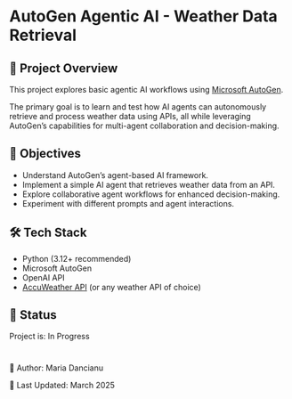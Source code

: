 # AutoGen Agentic AI - Weather Data Retrieval


## 📌 Project Overview

This project explores basic agentic AI workflows using [Microsoft AutoGen](https://github.com/microsoft/autogen).

The primary goal is to learn and test how AI agents can autonomously retrieve and process weather data using APIs, all while leveraging AutoGen’s capabilities for multi-agent collaboration and decision-making.

## 🎯 Objectives

- Understand AutoGen’s agent-based AI framework.
- Implement a simple AI agent that retrieves weather data from an API.
- Explore collaborative agent workflows for enhanced decision-making.
- Experiment with different prompts and agent interactions.

## 🛠️ Tech Stack

- Python (3.12+ recommended)
- Microsoft AutoGen
- OpenAI API
- [AccuWeather API](https://developer.accuweather.com/) (or any weather API of choice)


## 🔄 Status

Project is: In Progress


#

📝 Author: Maria Dancianu

📅 Last Updated: March 2025
